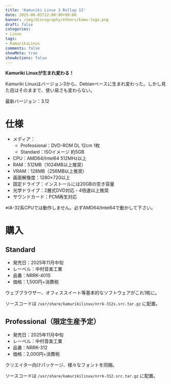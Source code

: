 ```yaml
---
title: 'Kamuriki Linux 3 Rollup 12'
date: 2025-06-01T12:00:00+09:00
banner: /img/discography/others/kamu-logo.png
draft: false
categories:
- Linux
tags:
- KamurikiLinux
comments: false
showMeta: true
showActions: false
---
```


**Kamuriki Linuxが生まれ変わる！**

Kamuriki Linuxはバージョン3から、Debianベースに生まれ変わった。しかし見た目はそのままで、使い易さも変わらない。

最新バージョン：3.12

# 仕様
- メディア：
    - Professional：DVD-ROM DL 12cm 1枚
    - Standard：ISOイメージ 約5GB
- CPU：AMD64/Intel64 512MHz以上
- RAM：512MB（1024MB以上推奨）
- VRAM：128MB（256MB以上推奨）
- 画面解像度：1280×720以上
- 固定ドライブ：インストールには20GBの空き容量
- 光学ドライブ：2層式DVD対応・4倍速以上推奨
- サウンドカード：PCM再生対応

※IA-32系CPUでは動作しません。必ずAMD64/Intel64で動かして下さい。

# 購入
## Standard
- 発売日：2025年11月中旬
- レーベル：中村音楽工業
- 品番：NRRK-401S
- 価格：1,500円+消費税

ウェブブラウザー、オフィススイート等基本的なソフトウェアがこれ1枚に。

ソースコードは ```/usr/share/kamurikilinux/nrrk-312s.src.tar.gz``` に配置。

<!--<a href="https://nmimusic.booth.pm/items/6478705/" target="_blank"><img src="/img/banner/nmi_music_store.png" alt="NMI MUSIC STORE"></a>-->

## Professional（限定生産予定）
- 発売日：2025年11月中旬
- レーベル：中村音楽工業
- 品番：NRRK-312
- 価格：2,000円+消費税

クリエイター向けパッケージ、様々なフォントを同梱。

ソースコードは ```/usr/share/kamurikilinux/nrrk-312.src.tar.gz``` に配置。

<!--<a href="https://nmimusic.booth.pm/items/6478705/" target="_blank"><img src="/img/banner/nmi_music_store.png" alt="NMI MUSIC STORE"></a>-->
